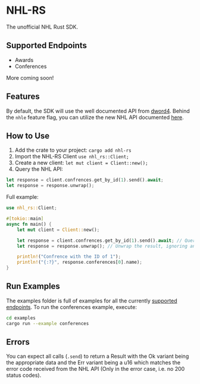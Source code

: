 # NHL-RS

The unofficial NHL Rust SDK.

## Supported Endpoints
- Awards
- Conferences

More coming soon!

## Features

By default, the SDK will use the well documented API from [dword4](https://gitlab.com/dword4/nhlapi). Behind the `nhle` feature flag, you can utilize the new NHL API documented [here](https://gitlab.com/dword4/nhlapi/-/blob/master/new-api.md?ref_type=heads).

## How to Use

1. Add the crate to your project: `cargo add nhl-rs`
2. Import the NHL-RS Client `use nhl_rs::Client;`
3. Create a new client: `let mut client = Client::new();`
4. Query the NHL API:
```rust
let response = client.confrences.get_by_id(1).send().await;
let response = response.unwrap();
```

Full example:

```rust
use nhl_rs::Client;

#[tokio::main]
async fn main() {
    let mut client = Client::new();

    let response = client.confrences.get_by_id(1).send().await; // Query the NHL API for the confrence with the ID of 1.
    let response = response.unwrap(); // Unwrap the result, ignoring any errors.

    println!("Confrence with the ID of 1");
    println!("{:?}", response.conferences[0].name);
}
```

## Run Examples

The examples folder is full of examples for all the currently [supported endpoints](#Supported-Endpoints). To run the conferences example, execute:
```bash
cd examples
cargo run --example conferences
```

## Errors

You can expect all calls (`.send`) to return a Result with the Ok variant being the appropriate data and the Err variant being a u16 which matches the error code received from the NHL API (Only in the error case, i.e. no 200 status codes).

